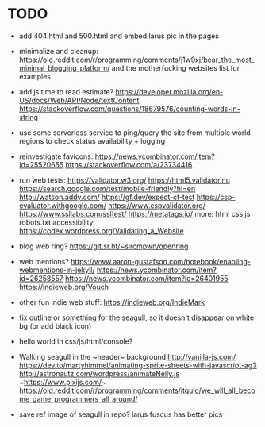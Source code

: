 
# TODO

- add 404.html and 500.html and embed larus pic in the pages

- minimalize and cleanup:
  https://old.reddit.com/r/programming/comments/j1w9xj/bear_the_most_minimal_blogging_platform/
  and the motherfucking websites list for examples

- add js time to read estimate?
  https://developer.mozilla.org/en-US/docs/Web/API/Node/textContent
  https://stackoverflow.com/questions/18679576/counting-words-in-string

- use some serverless service to ping/query the site from multiple world regions to check status availability + logging

- reinvestigate favicons:
  https://news.ycombinator.com/item?id=25520655
  https://stackoverflow.com/a/23734416

- run web tests:
  https://validator.w3.org/
  https://html5.validator.nu
  https://search.google.com/test/mobile-friendly?hl=en
  http://watson.addy.com/
  https://gf.dev/expect-ct-test
  https://csp-evaluator.withgoogle.com/
  https://www.cspvalidator.org/
  https://www.ssllabs.com/ssltest/
  https://metatags.io/
  more:
  html
  css
  js
  robots.txt
  accessibility
  https://codex.wordpress.org/Validating_a_Website

- blog web ring?
  https://git.sr.ht/~sircmpwn/openring

- web mentions?
  https://www.aaron-gustafson.com/notebook/enabling-webmentions-in-jekyll/
  https://news.ycombinator.com/item?id=26258557
  https://news.ycombinator.com/item?id=26401955
  https://indieweb.org/Vouch

- other fun indie web stuff:
  https://indieweb.org/IndieMark

- fix outline or something for the seagull, so it doesn't disappear on white bg (or add black icon)

- hello world in css/js/html/console?

- Walking seagull in the ~header~ background
  http://vanilla-js.com/
  https://dev.to/martyhimmel/animating-sprite-sheets-with-javascript-ag3
  http://astronautz.com/wordpress/animateNelly.js
  ~https://www.pixijs.com/~
  https://old.reddit.com/r/programming/comments/itquio/we_will_all_become_game_programmers_all_around/

- save ref image of seagull in repo? larus fuscus has better pics

